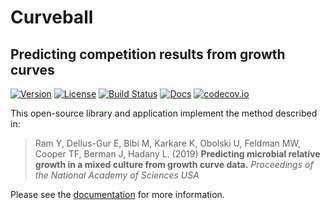 # Curveball
## Predicting competition results from growth curves

[![Version](https://img.shields.io/pypi/v/curveball.svg)](https://pypi.org/project/curveball/)
[![License](https://img.shields.io/pypi/l/curveball.svg)](https://pypi.org/project/curveball/)
[![Build Status](https://app.travis-ci.com/yoavram/curveball.svg)](https://magnum.travis-ci.com/yoavram/curveball)
[![Docs](https://img.shields.io/badge/docs-latest-yellow.svg)](https://curveball.yoavram.com)
[![codecov.io](http://codecov.io/github/yoavram/curveball/coverage.svg?branch=master&token=PV0HysT5gx)](http://codecov.io/github/yoavram/curveball?branch=master)

This open-source library and application implement the method described in:

> Ram Y, Dellus-Gur E, Bibi M, Karkare K, Obolski U, Feldman MW, Cooper TF, Berman J, Hadany L. (2019) **Predicting microbial relative growth in a mixed culture from growth curve data.** _Proceedings of the National Academy of Sciences USA_ 

Please see the [documentation](https://curveball.yoavram.com) for more information.
